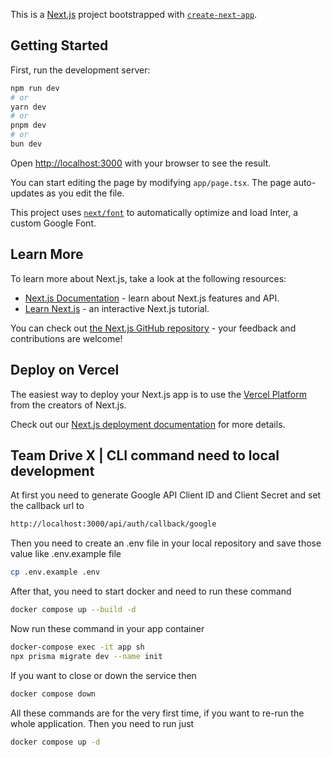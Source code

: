 This is a [Next.js](https://nextjs.org/) project bootstrapped with [`create-next-app`](https://github.com/vercel/next.js/tree/canary/packages/create-next-app).

## Getting Started

First, run the development server:

```bash
npm run dev
# or
yarn dev
# or
pnpm dev
# or
bun dev
```

Open [http://localhost:3000](http://localhost:3000) with your browser to see the result.

You can start editing the page by modifying `app/page.tsx`. The page auto-updates as you edit the file.

This project uses [`next/font`](https://nextjs.org/docs/basic-features/font-optimization) to automatically optimize and load Inter, a custom Google Font.

## Learn More

To learn more about Next.js, take a look at the following resources:

- [Next.js Documentation](https://nextjs.org/docs) - learn about Next.js features and API.
- [Learn Next.js](https://nextjs.org/learn) - an interactive Next.js tutorial.

You can check out [the Next.js GitHub repository](https://github.com/vercel/next.js/) - your feedback and contributions are welcome!

## Deploy on Vercel

The easiest way to deploy your Next.js app is to use the [Vercel Platform](https://vercel.com/new?utm_medium=default-template&filter=next.js&utm_source=create-next-app&utm_campaign=create-next-app-readme) from the creators of Next.js.

Check out our [Next.js deployment documentation](https://nextjs.org/docs/deployment) for more details.

## Team Drive X | CLI command need to local development

At first you need to generate Google API Client ID and Client Secret and set the callback url to

```sh
http://localhost:3000/api/auth/callback/google
```

Then you need to create an .env file in your local repository and save those value like .env.example file

```sh
cp .env.example .env
```

After that, you need to start docker and need to run these command

```sh
docker compose up --build -d
```

Now run these command in your app container

```sh
docker-compose exec -it app sh
npx prisma migrate dev --name init
```

If you want to close or down the service then

```sh
docker compose down
```

All these commands are for the very first time, if you want to re-run the whole application. Then you need to run just

```sh
docker compose up -d
```
